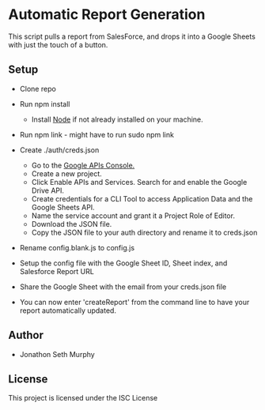 # Automatic Report Generation

This script pulls a report from SalesForce, and drops it into a Google Sheets with just the touch of a button.

## Setup

* Clone repo
* Run npm install
  * Install [Node](https://nodejs.org/en/download/) if not already installed on your machine.
* Run npm link - might have to run sudo npm link
* Create ./auth/creds.json

  * Go to the [Google APIs Console.](https://console.developers.google.com/)
  * Create a new project.
  * Click Enable APIs and Services. Search for and enable the Google Drive API.
  * Create credentials for a CLI Tool to access Application Data and the Google Sheets API.
  * Name the service account and grant it a Project Role of Editor.
  * Download the JSON file.
  * Copy the JSON file to your auth directory and rename it to creds.json

* Rename config.blank.js to config.js
* Setup the config file with the Google Sheet ID, Sheet index, and Salesforce Report URL
* Share the Google Sheet with the email from your creds.json file
* You can now enter 'createReport' from the command line to have your report automatically updated.

## Author

* Jonathon Seth Murphy

## License

This project is licensed under the ISC License
